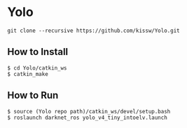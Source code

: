 # Yolo
```
git clone --recursive https://github.com/kissw/Yolo.git
```

## How to Install
```
$ cd Yolo/catkin_ws
$ catkin_make
```

## How to Run
```
$ source (Yolo repo path)/catkin_ws/devel/setup.bash
$ roslaunch darknet_ros yolo_v4_tiny_intoelv.launch
```
